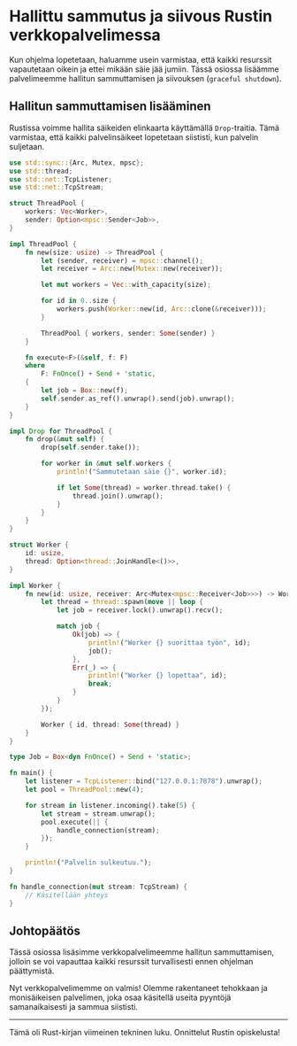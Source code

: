 # Hallittu sammutus ja siivous Rustin verkkopalvelimessa

Kun ohjelma lopetetaan, haluamme usein varmistaa, että kaikki resurssit vapautetaan oikein ja ettei mikään säie jää jumiin. Tässä osiossa lisäämme palvelimeemme hallitun sammuttamisen ja siivouksen (`graceful shutdown`).

## Hallitun sammuttamisen lisääminen

Rustissa voimme hallita säikeiden elinkaarta käyttämällä `Drop`-traitia. Tämä varmistaa, että kaikki palvelinsäikeet lopetetaan siististi, kun palvelin suljetaan.

```rust
use std::sync::{Arc, Mutex, mpsc};
use std::thread;
use std::net::TcpListener;
use std::net::TcpStream;

struct ThreadPool {
    workers: Vec<Worker>,
    sender: Option<mpsc::Sender<Job>>,
}

impl ThreadPool {
    fn new(size: usize) -> ThreadPool {
        let (sender, receiver) = mpsc::channel();
        let receiver = Arc::new(Mutex::new(receiver));

        let mut workers = Vec::with_capacity(size);

        for id in 0..size {
            workers.push(Worker::new(id, Arc::clone(&receiver)));
        }

        ThreadPool { workers, sender: Some(sender) }
    }

    fn execute<F>(&self, f: F)
    where
        F: FnOnce() + Send + 'static,
    {
        let job = Box::new(f);
        self.sender.as_ref().unwrap().send(job).unwrap();
    }
}

impl Drop for ThreadPool {
    fn drop(&mut self) {
        drop(self.sender.take());

        for worker in &mut self.workers {
            println!("Sammutetaan säie {}", worker.id);

            if let Some(thread) = worker.thread.take() {
                thread.join().unwrap();
            }
        }
    }
}

struct Worker {
    id: usize,
    thread: Option<thread::JoinHandle<()>>,
}

impl Worker {
    fn new(id: usize, receiver: Arc<Mutex<mpsc::Receiver<Job>>>) -> Worker {
        let thread = thread::spawn(move || loop {
            let job = receiver.lock().unwrap().recv();

            match job {
                Ok(job) => {
                    println!("Worker {} suorittaa työn", id);
                    job();
                },
                Err(_) => {
                    println!("Worker {} lopettaa", id);
                    break;
                }
            }
        });

        Worker { id, thread: Some(thread) }
    }
}

type Job = Box<dyn FnOnce() + Send + 'static>;

fn main() {
    let listener = TcpListener::bind("127.0.0.1:7878").unwrap();
    let pool = ThreadPool::new(4);

    for stream in listener.incoming().take(5) {
        let stream = stream.unwrap();
        pool.execute(|| {
            handle_connection(stream);
        });
    }

    println!("Palvelin sulkeutuu.");
}

fn handle_connection(mut stream: TcpStream) {
    // Käsitellään yhteys
}
```

## Johtopäätös

Tässä osiossa lisäsimme verkkopalvelimeemme hallitun sammuttamisen, jolloin se voi vapauttaa kaikki resurssit turvallisesti ennen ohjelman päättymistä.

Nyt verkkopalvelimemme on valmis! Olemme rakentaneet tehokkaan ja monisäikeisen palvelimen, joka osaa käsitellä useita pyyntöjä samanaikaisesti ja sammua siististi.

---

Tämä oli Rust-kirjan viimeinen tekninen luku. Onnittelut Rustin opiskelusta!
